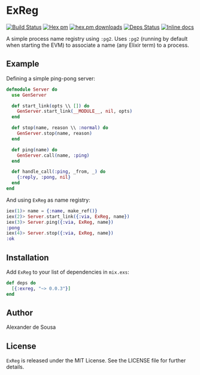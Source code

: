 # ExReg

[![Build Status](https://travis-ci.org/gmtprime/exreg.svg?branch=master)](https://travis-ci.org/gmtprime/exreg) [![Hex pm](http://img.shields.io/hexpm/v/exreg.svg?style=flat)](https://hex.pm/packages/exreg) [![hex.pm downloads](https://img.shields.io/hexpm/dt/exreg.svg?style=flat)](https://hex.pm/packages/exreg) [![Deps Status](https://beta.hexfaktor.org/badge/all/github/gmtprime/exreg.svg)](https://beta.hexfaktor.org/github/gmtprime/exreg) [![Inline docs](http://inch-ci.org/github/gmtprime/exreg.svg?branch=master)](http://inch-ci.org/github/gmtprime/exreg)

A simple process name registry using `:pg2`. Uses `:pg2` (running by default
when starting the EVM) to associate a name (any Elixir term) to a process.

## Example

Defining a simple ping-pong server:

```elixir
defmodule Server do
  use GenServer

  def start_link(opts \\ []) do
    GenServer.start_link(__MODULE__, nil, opts)
  end

  def stop(name, reason \\ :normal) do
    GenServer.stop(name, reason)
  end

  def ping(name) do
    GenServer.call(name, :ping)
  end

  def handle_call(:ping, _from, _) do
    {:reply, :pong, nil}
  end
end
```

And using `ExReg` as name registry:

```elixir
iex(1)> name = {:name, make_ref()}
iex(2)> Server.start_link({:via, ExReg, name})
iex(3)> Server.ping({:via, ExReg, name})
:pong
iex(4)> Server.stop({:via, ExReg, name})
:ok
```

## Installation

Add `ExReg` to your list of dependencies in `mix.exs`:

```elixir
def deps do
  [{:exreg, "~> 0.0.3"}]
end
```

## Author

Alexander de Sousa

## License

`ExReg` is released under the MIT License. See the LICENSE file for further
details.
